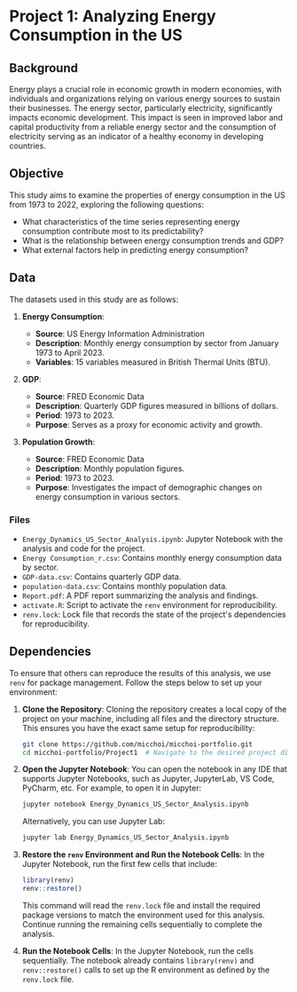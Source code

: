 # Project 1: Analyzing Energy Consumption in the US

## Background
Energy plays a crucial role in economic growth in modern economies, with individuals and organizations relying on various energy sources to sustain their businesses. The energy sector, particularly electricity, significantly impacts economic development. This impact is seen in improved labor and capital productivity from a reliable energy sector and the consumption of electricity serving as an indicator of a healthy economy in developing countries.

## Objective
This study aims to examine the properties of energy consumption in the US from 1973 to 2022, exploring the following questions:
- What characteristics of the time series representing energy consumption contribute most to its predictability?
- What is the relationship between energy consumption trends and GDP?
- What external factors help in predicting energy consumption?

## Data
The datasets used in this study are as follows:

1. **Energy Consumption**:
   - **Source**: US Energy Information Administration
   - **Description**: Monthly energy consumption by sector from January 1973 to April 2023.
   - **Variables**: 15 variables measured in British Thermal Units (BTU).

2. **GDP**:
   - **Source**: FRED Economic Data
   - **Description**: Quarterly GDP figures measured in billions of dollars.
   - **Period**: 1973 to 2023.
   - **Purpose**: Serves as a proxy for economic activity and growth.

3. **Population Growth**:
   - **Source**: FRED Economic Data
   - **Description**: Monthly population figures.
   - **Period**: 1973 to 2023.
   - **Purpose**: Investigates the impact of demographic changes on energy consumption in various sectors.

### Files
- `Energy_Dynamics_US_Sector_Analysis.ipynb`: Jupyter Notebook with the analysis and code for the project.
- `Energy Consumption_r.csv`: Contains monthly energy consumption data by sector.
- `GDP-data.csv`: Contains quarterly GDP data.
- `population-data.csv`: Contains monthly population data.
- `Report.pdf`: A PDF report summarizing the analysis and findings.
- `activate.R`: Script to activate the `renv` environment for reproducibility.
- `renv.lock`: Lock file that records the state of the project's dependencies for reproducibility.

## Dependencies

To ensure that others can reproduce the results of this analysis, we use `renv` for package management. Follow the steps below to set up your environment:

1. **Clone the Repository**:
    Cloning the repository creates a local copy of the project on your machine, including all files and the directory structure. This ensures you have the exact same setup for reproducibility:
    ```sh
    git clone https://github.com/micchoi/micchoi-portfolio.git
    cd micchoi-portfolio/Project1  # Navigate to the desired project directory
    ```

2. **Open the Jupyter Notebook**:
    You can open the notebook in any IDE that supports Jupyter Notebooks, such as Jupyter, JupyterLab, VS Code, PyCharm, etc. For example, to open it in Jupyter:
    ```sh
    jupyter notebook Energy_Dynamics_US_Sector_Analysis.ipynb
    ```

    Alternatively, you can use Jupyter Lab:
    ```sh
    jupyter lab Energy_Dynamics_US_Sector_Analysis.ipynb
    ```

3. **Restore the `renv` Environment and Run the Notebook Cells**:
    In the Jupyter Notebook, run the first few cells that include:
    ```r
    library(renv)
    renv::restore()
    ```
    This command will read the `renv.lock` file and install the required package versions to match the environment used for this analysis. Continue running the remaining cells sequentially to complete the analysis.

4. **Run the Notebook Cells**:
    In the Jupyter Notebook, run the cells sequentially. The notebook already contains `library(renv)` and `renv::restore()` calls to set up the R environment as defined by the `renv.lock` file.
